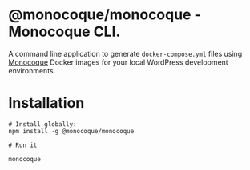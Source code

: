# @monocoque/monocoque - Monocoque CLI.

A command line application to generate `docker-compose.yml` files using [Monocoque](https://hub.docker.com/r/monocoque/monocoque) Docker images for your local WordPress development environments.

# Installation
```
# Install globally:
npm install -g @monocoque/monocoque

# Run it

monocoque
```

